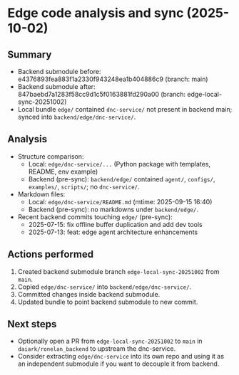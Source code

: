 # Edge code analysis and sync (2025-10-02)

## Summary
- Backend submodule before: e4376893fea883f1a2330f943248ea1b404886c9 (branch: main)
- Backend submodule after:  847baebd7a1283f58cc9d1c5f0163881fd290a00 (branch: edge-local-sync-20251002)
- Local bundle `edge/` contained `dnc-service/` not present in backend main; synced into `backend/edge/dnc-service/`.

## Analysis
- Structure comparison:
  - Local: `edge/dnc-service/...` (Python package with templates, README, env example)
  - Backend (pre-sync): `backend/edge/` contained `agent/`, `configs/`, `examples/`, `scripts/`; no `dnc-service/`.
- Markdown files:
  - Local: `edge/dnc-service/README.md` (mtime: 2025-09-15 16:40)
  - Backend (pre-sync): no markdowns under `backend/edge/`.
- Recent backend commits touching `edge/` (pre-sync):
  - 2025-07-15: fix offline buffer duplication and add dev tools
  - 2025-07-13: feat: edge agent architecture enhancements

## Actions performed
1) Created backend submodule branch `edge-local-sync-20251002` from `main`.
2) Copied `edge/dnc-service/` into `backend/edge/dnc-service/`.
3) Committed changes inside backend submodule.
4) Updated bundle to point backend submodule to new commit.

## Next steps
- Optionally open a PR from `edge-local-sync-20251002` to `main` in `daiark/ronelan_backend` to upstream the dnc-service.
- Consider extracting `edge/dnc-service` into its own repo and using it as an independent submodule if you want to decouple it from backend.

